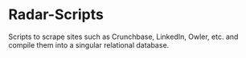 # Radar-Scripts
Scripts to scrape sites such as Crunchbase, LinkedIn, Owler, etc. and compile them into a singular relational database. 

